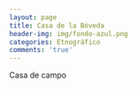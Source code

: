 ```yaml
---
layout: page
title: Casa de la Bóveda
header-img: img/fondo-azul.png
categories: Etnográfico
comments: 'true'
---
```



Casa de campo

<div class="photos">
</div>
